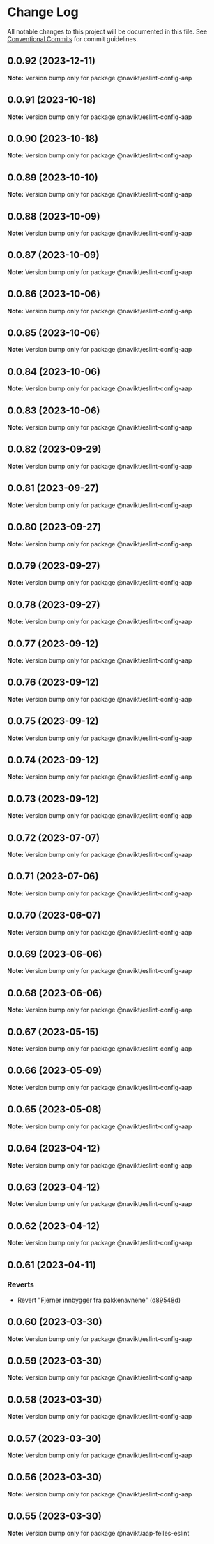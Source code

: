# Change Log

All notable changes to this project will be documented in this file.
See [Conventional Commits](https://conventionalcommits.org) for commit guidelines.

## 0.0.92 (2023-12-11)

**Note:** Version bump only for package @navikt/eslint-config-aap





## 0.0.91 (2023-10-18)

**Note:** Version bump only for package @navikt/eslint-config-aap





## 0.0.90 (2023-10-18)

**Note:** Version bump only for package @navikt/eslint-config-aap





## 0.0.89 (2023-10-10)

**Note:** Version bump only for package @navikt/eslint-config-aap





## 0.0.88 (2023-10-09)

**Note:** Version bump only for package @navikt/eslint-config-aap





## 0.0.87 (2023-10-09)

**Note:** Version bump only for package @navikt/eslint-config-aap





## 0.0.86 (2023-10-06)

**Note:** Version bump only for package @navikt/eslint-config-aap





## 0.0.85 (2023-10-06)

**Note:** Version bump only for package @navikt/eslint-config-aap





## 0.0.84 (2023-10-06)

**Note:** Version bump only for package @navikt/eslint-config-aap





## 0.0.83 (2023-10-06)

**Note:** Version bump only for package @navikt/eslint-config-aap





## 0.0.82 (2023-09-29)

**Note:** Version bump only for package @navikt/eslint-config-aap





## 0.0.81 (2023-09-27)

**Note:** Version bump only for package @navikt/eslint-config-aap





## 0.0.80 (2023-09-27)

**Note:** Version bump only for package @navikt/eslint-config-aap





## 0.0.79 (2023-09-27)

**Note:** Version bump only for package @navikt/eslint-config-aap





## 0.0.78 (2023-09-27)

**Note:** Version bump only for package @navikt/eslint-config-aap





## 0.0.77 (2023-09-12)

**Note:** Version bump only for package @navikt/eslint-config-aap





## 0.0.76 (2023-09-12)

**Note:** Version bump only for package @navikt/eslint-config-aap

## 0.0.75 (2023-09-12)

**Note:** Version bump only for package @navikt/eslint-config-aap

## 0.0.74 (2023-09-12)

**Note:** Version bump only for package @navikt/eslint-config-aap

## 0.0.73 (2023-09-12)

**Note:** Version bump only for package @navikt/eslint-config-aap

## 0.0.72 (2023-07-07)

**Note:** Version bump only for package @navikt/eslint-config-aap

## 0.0.71 (2023-07-06)

**Note:** Version bump only for package @navikt/eslint-config-aap

## 0.0.70 (2023-06-07)

**Note:** Version bump only for package @navikt/eslint-config-aap

## 0.0.69 (2023-06-06)

**Note:** Version bump only for package @navikt/eslint-config-aap

## 0.0.68 (2023-06-06)

**Note:** Version bump only for package @navikt/eslint-config-aap

## 0.0.67 (2023-05-15)

**Note:** Version bump only for package @navikt/eslint-config-aap

## 0.0.66 (2023-05-09)

**Note:** Version bump only for package @navikt/eslint-config-aap

## 0.0.65 (2023-05-08)

**Note:** Version bump only for package @navikt/eslint-config-aap

## 0.0.64 (2023-04-12)

**Note:** Version bump only for package @navikt/eslint-config-aap

## 0.0.63 (2023-04-12)

**Note:** Version bump only for package @navikt/eslint-config-aap

## 0.0.62 (2023-04-12)

**Note:** Version bump only for package @navikt/eslint-config-aap

## 0.0.61 (2023-04-11)

### Reverts

- Revert "Fjerner innbygger fra pakkenavnene" ([d89548d](https://github.com/navikt/aap-felles-innbygger/commit/d89548d6b60c9dbdddb665395baf0e544418923d))

## 0.0.60 (2023-03-30)

**Note:** Version bump only for package @navikt/eslint-config-aap

## 0.0.59 (2023-03-30)

**Note:** Version bump only for package @navikt/eslint-config-aap

## 0.0.58 (2023-03-30)

**Note:** Version bump only for package @navikt/eslint-config-aap

## 0.0.57 (2023-03-30)

**Note:** Version bump only for package @navikt/eslint-config-aap

## 0.0.56 (2023-03-30)

**Note:** Version bump only for package @navikt/eslint-config-aap

## 0.0.55 (2023-03-30)

**Note:** Version bump only for package @navikt/aap-felles-eslint
